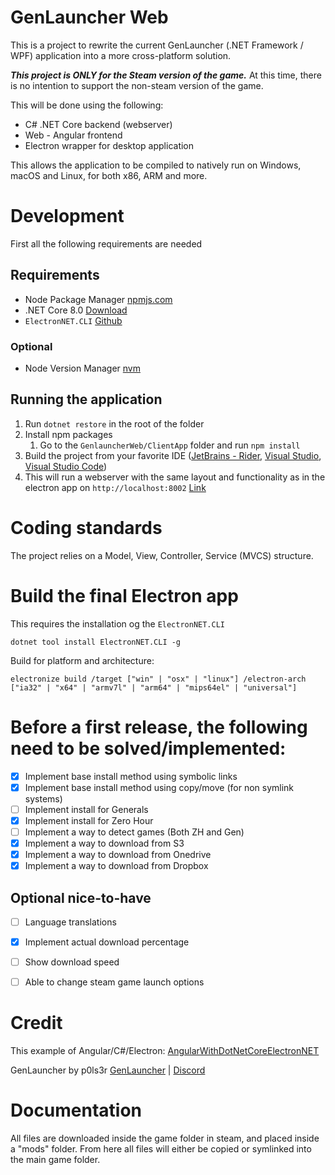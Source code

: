 # GenLauncher Web

This is a project to rewrite the current GenLauncher (.NET Framework / WPF) application into a more cross-platform solution.

***This project is ONLY for the Steam version of the game.*** At this time, there is no intention to support the non-steam version of the game.


This will be done using the following:
* C\# .NET Core backend (webserver)
* Web - Angular frontend
* Electron wrapper for desktop application

This allows the application to be compiled to natively run on Windows, macOS and Linux, for both x86, ARM and more.


# Development
First all the following requirements are needed

## Requirements
* Node Package Manager [npmjs.com](https://www.npmjs.com/)
* .NET Core 8.0 [Download](https://dotnet.microsoft.com/en-us/download)
* `ElectronNET.CLI` [Github](https://github.com/ElectronNET/Electron.NET)

### Optional
* Node Version Manager [nvm](https://nvm.sh)


## Running the application

1. Run `dotnet restore` in the root of the folder
2. Install npm packages
   1. Go to the `GenlauncherWeb/ClientApp` folder and run `npm install`
3. Build the project from your favorite IDE ([JetBrains - Rider](https://www.jetbrains.com/rider/), [Visual Studio](https://visualstudio.microsoft.com/), [Visual Studio Code](https://code.visualstudio.com/))
4. This will run a webserver with the same layout and functionality as in the electron app on `http://localhost:8002` [Link](http://localhost:8002)


# Coding standards
The project relies on a Model, View, Controller, Service (MVCS) structure.


# Build the final Electron app
This requires the installation og the `ElectronNET.CLI`

```dotnet tool install ElectronNET.CLI -g```

Build for platform and architecture:
```
electronize build /target ["win" | "osx" | "linux"] /electron-arch ["ia32" | "x64" | "armv7l" | "arm64" | "mips64el" | "universal"]
```




# Before a first release, the following need to be solved/implemented:
- [x] Implement base install method using symbolic links
- [x] Implement base install method using copy/move (for non symlink systems)
- [ ] Implement install for Generals
- [x] Implement install for Zero Hour
- [ ] Implement a way to detect games (Both ZH and Gen)
- [x] Implement a way to download from S3
- [x] Implement a way to download from Onedrive
- [x] Implement a way to download from Dropbox

## Optional nice-to-have
- [ ] Language translations
- [x] Implement actual download percentage
- [ ] Show download speed
- [ ] Able to change steam game launch options


# Credit

This example of Angular/C#/Electron: [AngularWithDotNetCoreElectronNET](https://github.com/rajeshsuramalla/AngularWithDotNetCoreElectronNET)

GenLauncher by p0ls3r [GenLauncher](https://github.com/p0ls3r/GenLauncher) | [Discord](https://discord.gg/fFGpudz5hV)



# Documentation

All files are downloaded inside the game folder in steam, and placed inside a "mods" folder. 
From here all files will either be copied or symlinked into the main game folder.

